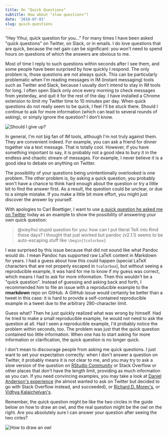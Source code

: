 ```yaml
---
title: On "Quick Questions"
subtitle: How about "slow questions"?
date: '2018-07-03'
slug: quick-questions
---
```


"Hey Yihui, quick question for you..." For many times I have been asked "quick questions" on Twitter, on Slack, or in emails. I do love questions that are quick, because the net gain can be significant: you won't need to spend hours on questions of which the answers are obvious to me.

Most of time I reply to such questions within seconds after I see them, and some people have been surprised by how quickly I respond. The only problem is, those questions are not always quick. This can be particularly problematic when I'm reading messages in IM (instant messaging) tools such as Twitter and Slack, because I usually don't intend to stay in IM tools for long. I often open Slack only once every morning to check messages from yesterday, and quit it for the rest of the day. I have installed a Chrome extension to limit my Twitter time to 10 minutes per day. When quick questions do not really seem to be quick, I feel I'll be stuck there. Should I continue to ask for more information (which can lead to several rounds of asking), or simply ignore the question? I don't know.

![Should I give up?](https://slides.yihui.org/gif/give-up.gif)

In general, I'm not big fan of IM tools, although I'm not truly against them. They are convenient indeed. For example, you can ask a friend for dinner together via a text message. That is totally cool. However, if you have something important to say, it is probably not a good idea to bury it in the endless and chaotic stream of messages. For example, I never believe it is a good idea to debate on anything on Twitter.

The possibility of your questions being unintentionally overlooked is one problem. The other problem is, by asking a quick question, you probably won't have a chance to think hard enough about the question or try a little bit to find the answer first. As a result, the question could be unclear, or due to a simple mistake. If you make a little bit more effort, you might just discover the answer by yourself.

With apologies to Carl Boettiger, I want to use [a quick question he asked me on Twitter](https://twitter.com/cboettig/status/1014210705736851457) today as an example to show the possibility of answering your own quick question:

> @xieyihui stupid question for you: how can I put literal TeX into Rmd these days? I thought that just worked but pandoc (v2.1.1) seems to be auto-escaping stuff like `\begin{tcolorbox}`

I was surprised by this issue because that did not sound like what Pandoc would do. I mean Pandoc has supported raw LaTeX content in Markdown for years. I had a guess about how this could happen (special LaTeX characters that are not properly escaped in `tcolorbox`), but without seeing a reproducible example, it was hard for me to know if my guess was correct, which means I had to ask for more information. Then this wouldn't be a "quick question". Instead of guessing and asking back and forth, I recommended him to file an issue with a reproducible example to the **rmarkdown** repo on GitHub. A GitHub issue would certainly be better than a tweet in this case: it is hard to provide a self-contained reproducible example in a tweet due to the arbitrary 280-character limit.

Guess what? Then he just quickly realized what was wrong by himself. Had he tried to make a small reproducible example, he would not need to ask the question at all. Had I seen a reproducible example, I'd probably notice the problem within seconds, too. The problem was just that the quick question contained too little information. When one has to start asking for more information or clarification, the quick question is no longer quick.

I don't mean to discourage people from asking me quick questions. I just want to set your expectation correctly: when I don't answer a question on Twitter, it probably means it is not clear to me, and you may try to ask a slow version of the question on [RStudio Community](https://community.rstudio.com) or Stack Overflow or other places that don't have the length limit, providing as much information as you can. If you need convincing examples, you may take a look at [Daniel Anderson's experience](https://twitter.com/datalorax_/status/1048199896132595713) (he almost wanted to ask on Twitter but decided to go with Stack Overflow instead, and succeeded), or [Richard D. Morey's](https://twitter.com/richarddmorey/status/1202261694149472256), or [Vidhya Kalaichelvan's](https://twitter.com/itsmevidhya_k/status/1206198154774761472).

Remember, the quick question might be like the two circles in the guide below on how to draw an owl, and the real question might be the owl on the right. Are you absolutely sure I can answer your question after seeing the two cirles?

![How to draw an owl](https://slides.yihui.org/gif/draw-an-owl.jpg)
